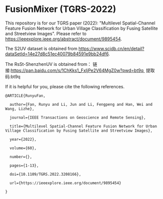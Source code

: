 # FusionMixer (TGRS-2022)

This repository is for our TGRS paper (2022): "Multilevel Spatial-Channel Feature Fusion Network for Urban Village Classification by Fusing Satellite and Streetview Images". Please refer to https://ieeexplore.ieee.org/abstract/document/9895454.

The S2UV dataset is obtained from https://www.scidb.cn/en/detail?dataSetId=14e27d8c51ec40079b84591e9bb24df6.

The RsSt-ShenzhenUV is obtained from：
链接:https://pan.baidu.com/s/1ChKks1_FxIjPe2V64MgZ0w?pwd=bt9q 
提取码:bt9q

If it is helpful for you, please cite the following references.


    @ARTICLE{RunyuFan,

      author={Fan, Runyu and Li, Jun and Li, Fengpeng and Han, Wei and Wang, Lizhe},
  
      journal={IEEE Transactions on Geoscience and Remote Sensing}, 
  
      title={Multilevel Spatial-Channel Feature Fusion Network for Urban Village Classification by Fusing Satellite and Streetview Images}, 
  
      year={2022},
  
      volume={60},
      
      number={},
  
      pages={1-13},
  
      doi={10.1109/TGRS.2022.3208166}, 
      
      url={https://ieeexplore.ieee.org/document/9895454}
      
    }
